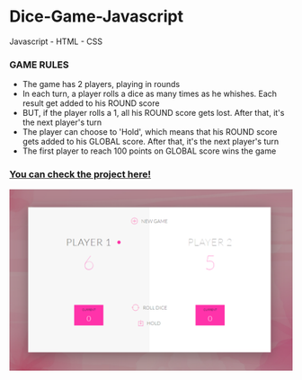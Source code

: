 # Dice-Game-Javascript
Javascript - HTML - CSS

### GAME RULES

- The game has 2 players, playing in rounds
- In each turn, a player rolls a dice as many times as he whishes. Each result get added to his ROUND score
- BUT, if the player rolls a 1, all his ROUND score gets lost. After that, it's the next player's turn
- The player can choose to 'Hold', which means that his ROUND score gets added to his GLOBAL score. After that, it's the next player's turn
- The first player to reach 100 points on GLOBAL score wins the game

### [You can check the project here!](https://thatacello.github.io/Dice-Game-Javascript/ "You can check the project here!")

![Pig Game / Dice Game](https://github.com/thatacello/Dice-Game-Javascript/blob/master/pig%20game.png?raw=true "Pig Game / Dice Game")
